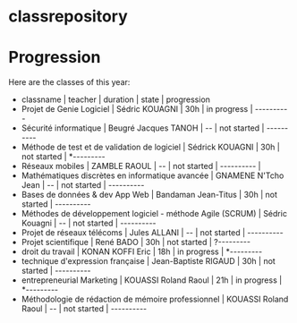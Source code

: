 ﻿# classrepository

# Progression
Here are the classes of this year:
- classname  |  teacher  |  duration  |  state  |  progression  
- Projet de Genie Logiciel  |  Sédric KOUAGNI  | 30h  |  in progress  |  ----------
- Sécurité informatique  |  Beugré Jacques TANOH  |  --  |  not started  |  ----------
- Méthode de test et de validation de logiciel  |  Sédrick KOUAGNI  |  30h  |  not started  |  *---------
- Réseaux mobiles  |  ZAMBLE RAOUL  |  --  |  not started  |  ----------  |
- Mathématiques discrètes en informatique avancée  |  GNAMENE N'Tcho Jean  |  --  |  not started  |  ----------  
- Bases de données & dev App Web  |  Bandaman Jean-Titus  | 30h  |  not started  |  ----------
- Méthodes de développement logiciel - méthode Agile (SCRUM)  |  Sédric Kouagni  |  --  |  not started  |  ----------
- Projet de réseaux télécoms  |  Jules ALLANI  |  --  |  not started  |  ----------
- Projet scientifique  |  René BADO  |  30h  |  not started  |  ?---------
- droit du travail  |  KONAN KOFFI Eric  |  18h  |  in progress  |  *---------
- technique d'expression française  |  Jean-Baptiste RIGAUD |  30h  |  not started  |  ----------
- entrepreneurial Marketing  |  KOUASSI Roland Raoul  |  21h  |  in progress  |  *---------
- Méthodologie de rédaction de mémoire professionnel  |  KOUASSI Roland Raoul  |  --  | not started  |  ----------
